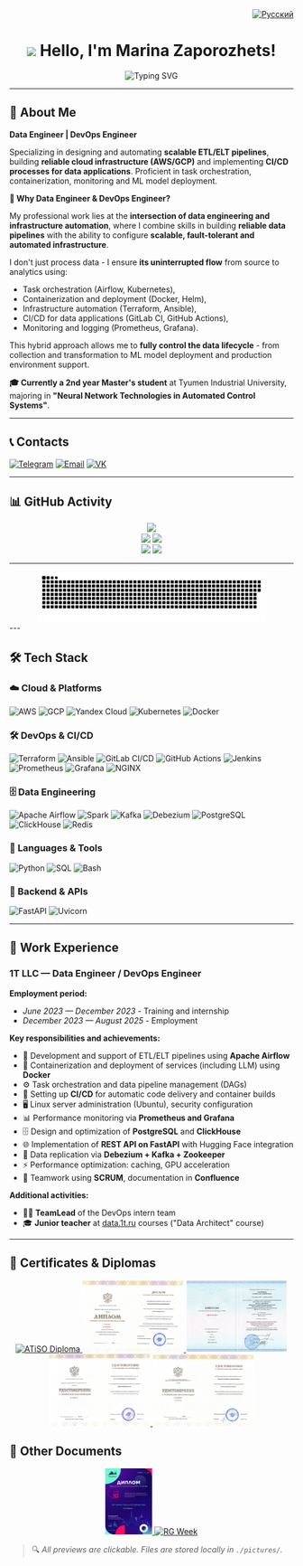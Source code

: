[//]: # (<div align="right">)

[//]: # (  <a href="./README-ru.md">)

[//]: # (    <img src="https://img.shields.io/badge/-Русский-FFFFFF?logo=data:image/svg+xml;base64,PHN2ZyB4bWxucz0iaHR0cDovL3d3dy53My5vcmcvMjAwMC9zdmciIHdpZHRoPSIxOCIgaGVpZ2h0PSIxMiIgdmlld0JveD0iMCAwIDI0IDE2Ij48cmVjdCB3aWR0aD0iMjQiIGhlaWdodD0iMTYiIGZpbGw9IiNmZmYiLz48cmVjdCB3aWR0aD0iMjQiIGhlaWdodD0iOCIgZmlsbD0iIzAwNjFlZiIvPjxyZWN0IHdpZHRoPSIyNCIgaGVpZ2h0PSI0IiBmaWxsPSIjZmYzZDA1Ii8+PC9zdmc+&labelColor=lightgrey&logoColor=white&style=for-the-badge&logoWidth=20&scale=1.2" alt="Русский" />)

[//]: # (  </a>)

[//]: # (</div>)

<div align="right">
  <a href="./README-ru.md">
    <img src="https://img.shields.io/badge/-Русский-00A859?logo=image/svg+xml;base64,PHN2ZyB4bWxucz0iaHR0cDovL3d3dy53My5vcmcvMjAwMC9zdmciIHdpZHRoPSIxOCIgaGVpZ2h0PSIxMiIgdmlld0JveD0iMCAwIDI0IDE2Ij48cmVjdCB3aWR0aD0iMjQiIGhlaWdodD0iMTYiIGZpbGw9IiNmZmYiLz48cmVjdCB3aWR0aD0iMjQiIGhlaWdodD0iOCIgZmlsbD0iIzAwNjFlZiIvPjxyZWN0IHdpZHRoPSIyNCIgaGVpZ2h0PSI0IiBmaWxsPSIjZmYzZDA1Ii8+PC9zdmc+&logoColor=white&style=for-the-badge&logoWidth=20&scale=1.2" alt="Русский" />
  </a>
</div>

<h1 align="center">
  <img src="https://media.giphy.com/media/hvRJCLFzcasrR4ia7z/giphy.gif" width="70px"> Hello, I'm Marina Zaporozhets!
</h1>

<!-- Typing animation -->
<div align="center">
  <img src="https://readme-typing-svg.demolab.com?font=Fira+Code&weight=600&size=22&duration=4000&pause=1000&color=0CF72A&center=true&vCenter=true&width=435&lines=Data+Engineer;DevOps+Engineer;LLM+Ops+Enthusiast" alt="Typing SVG" />
</div>

---

## 👋 About Me

**Data Engineer | DevOps Engineer** 

Specializing in designing and automating **scalable ETL/ELT pipelines**, building **reliable cloud infrastructure (AWS/GCP)** and implementing **CI/CD processes for data applications**. Proficient in task orchestration, containerization, monitoring and ML model deployment.

**🔄 Why Data Engineer & DevOps Engineer?**

My professional work lies at the **intersection of data engineering and infrastructure automation**, where I combine skills in building **reliable data pipelines** with the ability to configure **scalable, fault-tolerant and automated infrastructure**.

I don't just process data - I ensure **its uninterrupted flow** from source to analytics using:
- Task orchestration (Airflow, Kubernetes),
- Containerization and deployment (Docker, Helm),
- Infrastructure automation (Terraform, Ansible),
- CI/CD for data applications (GitLab CI, GitHub Actions),
- Monitoring and logging (Prometheus, Grafana).

This hybrid approach allows me to **fully control the data lifecycle** - from collection and transformation to ML model deployment and production environment support.

**🎓 Currently a 2nd year Master's student** at Tyumen Industrial University, majoring in **"Neural Network Technologies in Automated Control Systems"**.

---

## 📞 Contacts

[![Telegram](https://img.shields.io/badge/Telegram-26A5E4?style=for-the-badge&logo=telegram&logoColor=white)](https://t.me/mazavlia)
[![Email](https://img.shields.io/badge/Email-D14836?style=for-the-badge&logo=gmail&logoColor=white)](mailto:mazavlia@mail.ru)
[![VK](https://img.shields.io/badge/VK-4A76A8?style=for-the-badge&logo=vk&logoColor=white)](https://vk.com/mazavlia)

---

## 📊 GitHub Activity

<div align="center">
  <img src="https://github-profile-summary-cards.vercel.app/api/cards/profile-details?username=mazavlia&theme=solarized_dark" />
</div>

<div align="center">
  <img src="https://github-profile-summary-cards.vercel.app/api/cards/most-commit-language?username=mazavlia&theme=solarized_dark" />
  <img src="https://github-profile-summary-cards.vercel.app/api/cards/repos-per-language?username=mazavlia&theme=solarized_dark" />
</div>

<div align="center">
  <img src="https://github-profile-summary-cards.vercel.app/api/cards/stats?username=mazavlia&theme=solarized_dark" />
  <img src="https://github-profile-summary-cards.vercel.app/api/cards/productive-time?username=mazavlia&theme=solarized_dark" />
</div>

---

<div align="center">
  <img src="./svg/github-snake.svg" alt="Snake" width="80%" />
</div>
---

## 🛠️ Tech Stack

### ☁️ Cloud & Platforms
![AWS](https://img.shields.io/badge/AWS-232F3E?logo=amazon-aws&logoColor=white)
![GCP](https://img.shields.io/badge/Google_Cloud-4285F4?logo=google-cloud&logoColor=white)
![Yandex Cloud](https://img.shields.io/badge/Yandex_Cloud-FFCC00?logo=yandex&logoColor=black)
![Kubernetes](https://img.shields.io/badge/Kubernetes-326CE5?logo=kubernetes&logoColor=white)
![Docker](https://img.shields.io/badge/Docker-2496ED?logo=docker&logoColor=white)

### 🛠️ DevOps & CI/CD
![Terraform](https://img.shields.io/badge/Terraform-7B42BC?logo=terraform&logoColor=white)
![Ansible](https://img.shields.io/badge/Ansible-EE0000?logo=ansible&logoColor=white)
![GitLab CI/CD](https://img.shields.io/badge/GitLab_CI/CD-FCA121?logo=gitlab&logoColor=white)
![GitHub Actions](https://img.shields.io/badge/GitHub_Actions-2088FF?logo=github-actions&logoColor=white)
![Jenkins](https://img.shields.io/badge/Jenkins-D24939?logo=jenkins&logoColor=white)
![Prometheus](https://img.shields.io/badge/Prometheus-E6522C?logo=prometheus&logoColor=white)
![Grafana](https://img.shields.io/badge/Grafana-F46800?logo=grafana&logoColor=white)
![NGINX](https://img.shields.io/badge/NGINX-009639?logo=nginx&logoColor=white)

### 🗄️ Data Engineering
![Apache Airflow](https://img.shields.io/badge/Apache_Airflow-017CEE?logo=apache-airflow&logoColor=white)
![Spark](https://img.shields.io/badge/Apache_Spark-E25A1C?logo=apache-spark&logoColor=white)
![Kafka](https://img.shields.io/badge/Apache_Kafka-231F20?logo=apache-kafka&logoColor=white)
![Debezium](https://img.shields.io/badge/Debezium-000000?logo=apachekafka&logoColor=white)
![PostgreSQL](https://img.shields.io/badge/PostgreSQL-316192?logo=postgresql&logoColor=white)
![ClickHouse](https://img.shields.io/badge/ClickHouse-FFCC00?logo=clickhouse&logoColor=black)
![Redis](https://img.shields.io/badge/Redis-DC382D?logo=redis&logoColor=white)

### 📝 Languages & Tools
![Python](https://img.shields.io/badge/Python-3776AB?logo=python&logoColor=white)
![SQL](https://img.shields.io/badge/SQL-4479A1?logo=postgresql&logoColor=white)
![Bash](https://img.shields.io/badge/Bash-4EAA25?logo=gnu-bash&logoColor=white)

### 🔌 Backend & APIs
![FastAPI](https://img.shields.io/badge/FastAPI-109947?logo=fastapi&logoColor=white)
![Uvicorn](https://img.shields.io/badge/Uvicorn-000000?logo=python&logoColor=white)

---

## 💼 Work Experience

### **1T LLC** — Data Engineer / DevOps Engineer
 
**Employment period:** 
- *June 2023 — December 2023* - Training and internship
- *December 2023 — August 2025* - Employment

**Key responsibilities and achievements:**
- 🚀 Development and support of ETL/ELT pipelines using **Apache Airflow**
- 🐳 Containerization and deployment of services (including LLM) using **Docker**
- ⚙️ Task orchestration and data pipeline management (DAGs)
- 🔄 Setting up **CI/CD** for automatic code delivery and container builds
- 🖥️ Linux server administration (Ubuntu), security configuration
- 📊 Performance monitoring via **Prometheus and Grafana**
- 🗄️ Design and optimization of **PostgreSQL** and **ClickHouse**
- 🌐 Implementation of **REST API on FastAPI** with Hugging Face integration
- 🔁 Data replication via **Debezium + Kafka + Zookeeper**
- ⚡ Performance optimization: caching, GPU acceleration
- 👥 Teamwork using **SCRUM**, documentation in **Confluence**

**Additional activities:**
- 👨‍💻 **TeamLead** of the DevOps intern team
- 🎓 **Junior teacher** at [data.1t.ru](https://data.1t.ru) courses ("Data Architect" course)

---

## 📜 Certificates & Diplomas

<div align="center">
  <a href="./pictures/ATiSO.jpg">
    <img src="./pictures/ATiSO.jpg" width="180" alt="ATiSO Diploma" title="ATiSO Diploma">
  </a>
  <a href="./pictures/data_engineer.jpeg">
    <img src="./pictures/data_engineer.jpeg" width="180" alt="Data Engineer Certificate" title="Data Engineer Certificate">
  </a>
  <a href="./pictures/МГТУ_Баумана.jpg">
    <img src="./pictures/МГТУ_Баумана.jpg" width="180" alt="BMSTU Certificate" title="BMSTU Certificate">
  </a>
  <a href="./pictures/Cert_DO.jpg">
    <img src="./pictures/Cert_DO.jpg" width="180" alt="DO Certificate" title="DO Certificate">
  </a>
  <a href="./pictures/tech_analyst.jpg">
    <img src="./pictures/tech_analyst.jpg" width="180" alt="Technical Analyst Certificate" title="Technical Analyst Certificate">
  </a>
</div>

## 📄 Other Documents

<div align="center">
  <a href="./pictures/Certificate.jpg">
    <img src="./pictures/Certificate.jpg" width="83" alt="Certificate" title="Certificate">
  </a>
  <a href="./pictures/РГ_Неделя_19.06.24.jpg">
    <img src="./pictures/РГ_Неделя_19.06.24.jpg" width="180" alt="RG Week" title="RG Week">
  </a>
</div>

> 🔍 *All previews are clickable. Files are stored locally in `./pictures/`.*